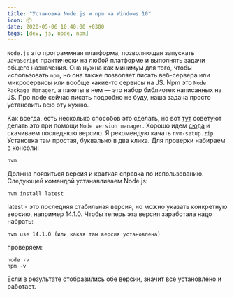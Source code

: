 ```yaml
---
title: "Установка Node.js и npm на Windows 10"
icon: 📦
date: 2020-05-06 10:40:00 +0300
tags: [dev, js, node, npm]
---
```


`Node.js` это программная платформа, позволяющая запускать `JavaScript` практически на любой платформе
и выполнять задачи общего назначения. Она нужна как минимум для того, чтобы использовать `npm`,
но она также позволяет писать веб-сервера или микросервисы или вообще какие-то сервисы на JS.
Npm это `Node Package Manager`, а пакеты в нем — это набор библиотек написанных на JS.
Про node сейчас писать подробно не буду, наша задача просто установить всю эту кухню.

Как всегда, есть несколько способов это сделать, но вот [тут][2] советуют делать это
при помощи `Node version manager`. Хорошо идем [сюда][3] и скачиваем последнюю версию.
Я рекомендую качать `nvm-setup.zip`. Установка там простая, буквально в два клика.
Для проверки набираем в консоли:

```shell
nvm
```

Должна появиться версия и краткая справка по использованию. Следующей командой
устанавливаем Node.js:

```shell
nvm install latest
```

latest - это последняя стабильная версия, но можно указать конкретную версию,
например 14.1.0. Чтобы теперь эта версия заработала надо набрать:

```shell
nvm use 14.1.0 (или какая там версия установлена)
```

проверяем:

```shell
node -v
npm -v
```

Если в результате отобразились обе версии, значит все установлено и работает.

[1]: https://nodejs.org/en/
[2]: https://docs.npmjs.com/downloading-and-installing-node-js-and-npm
[3]: https://github.com/coreybutler/nvm-windows#node-version-manager-nvm-for-windows
